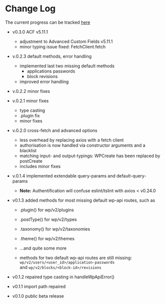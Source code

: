 # Change Log

The current progress can be tracked [here](https://github.com/dkress59/wordpress-api-client/projects/1)

- v0.3.0 ACF v5.11.1
  - adjustment to Advanced Custom Fields v5.11.1
  - minor typing issue fixed: FetchClient.fetch

- v.0.2.3 default methods, error handling
  - implemented last two missing default methods
    - applications passwords
    - block revisions
  - improved error handling

- v.0.2.2 minor fixes

- v.0.2.1 minor fixes
  - type casting
  - .plugin fix
  - minor fixes

- v.0.2.0 cross-fetch and advanced options
  - less overhead by replacing axios with a fetch client
  - authorisation is now handled via constructor arguments and a blacklist
  - matching input- and output-typings: WPCreate has been replaced by postCreate
  - includes minor fixes

- v.0.1.4 implemented extendable query-params and default-query-params
  - **Note:** Authentification will confuse eslint/tslint with axios < v0.24.0

- v0.1.3 added methods for most missing default wp-api routes, such as
  - .plugin() for wp/v2/plugins
  - .postType() for wp/v2/types
  - .taxonomy() for wp/v2/taxonomies
  - .theme() for wp/v2/themes
  - …and quite some more

  - methods for two default wp-api routes are still missing:
    <br />`wp/v2/users/<user_id>/application-passwords`
    <br />and `wp/v2/blocks/<block-id>/revisions`

- v0.1.2 repaired type casting in handleWpApiError()

- v0.1.1 import path repaired

- v0.1.0 public beta release
